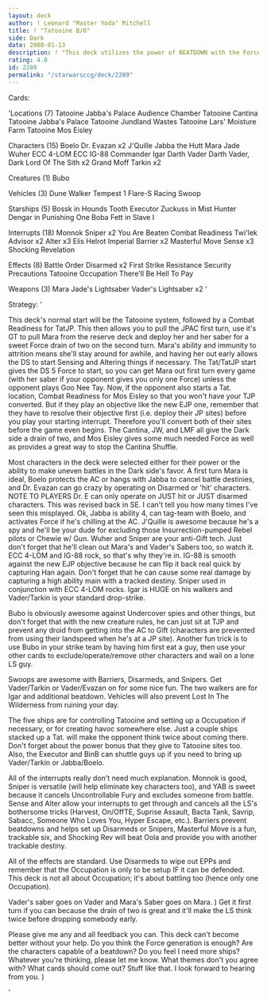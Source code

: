 ```yaml
---
layout: deck
author: ! Leonard "Master Yoda" Mitchell
title: ! "Tatooine B/O"
side: Dark
date: 2000-01-13
description: ! "This deck utilizes the power of BEATDOWN with the Force loss from OCCUPATION.  A first turn Mara Jade sets up Sense/Alter and allows Vader/Tarkin/Dr. Evazan to go on their merry way Disarming and removing LS characters one by one."
rating: 4.0
id: 2289
permalink: "/starwarsccg/deck/2289"
---
```

Cards: 

'Locations (7)
Tatooine
Jabba's Palace Audience Chamber
Tatooine Cantina
Tatooine Jabba's Palace
Tatooine Jundland Wastes
Tatooine Lars' Moisture Farm
Tatooine Mos Eisley

Characters (15)
Boelo
Dr. Evazan  x2
J'Quille
Jabba the Hutt
Mara Jade
Wuher
ECC 4-LOM
ECC IG-88
Commander Igar
Darth Vader
Darth Vader, Dark Lord Of The Sith  x2
Grand Moff Tarkin  x2

Creatures (1)
Bubo

Vehicles (3)
Dune Walker
Tempest 1
Flare-S Racing Swoop

Starships (5)
Bossk in Hounds Tooth
Executor
Zuckuss in Mist Hunter
Dengar in Punishing One
Boba Fett in Slave I

Interrupts (18)
Monnok
Sniper	x2
You Are Beaten
Combat Readiness
Twi'lek Advisor  x2
Alter  x3
Elis Helrot
Imperial Barrier  x2
Masterful Move
Sense  x3
Shocking Revelation

Effects (8)
Battle Order
Disarmed  x2
First Strike
Resistance
Security Precautions
Tatooine Occupation
There'll Be Hell To Pay

Weapons (3)
Mara Jade's Lightsaber
Vader's Lightsaber  x2
'

Strategy: '

This deck's normal start will be the Tatooine system, followed by a Combat Readiness for TatJP.	This then allows you to pull the JPAC first turn, use it's GT to pull Mara from the reserve deck and deploy her and her saber for a sweet Force drain of two on the second turn.  Mara's ability and immunity to attrition means she'll stay around for awhile, and having her out early allows the DS to start Sensing and Altering things if necessary.  The Tat/TatJP start gives the DS 5 Force to start, so you can get Mara out first turn every game (with her saber if your opponent gives you only one Force) unless the opponent plays Goo Nee Tay.  Now, if the opponent also starts a Tat. location, Combat Readiness for Mos Eisley so that you won't have your TJP converted.  But if they play an objective like the new EJP one, remember that they have to resolve their objective first (i.e. deploy their JP sites) before you play your starting interrupt.	Therefore you'll convert both of their sites before the game even begins.  The Cantina, JW, and LMF all give the Dark side a drain of two, and Mos Eisley gives some much needed Force as well as provides a great way to stop the Cantina Shuffle.

Most characters in the deck were selected either for their power or the ability to make uneven battles in the Dark side's favor.  A first turn Mara is ideal, Boelo protects the AC or hangs with Jabba to cancel battle destinies, and Dr. Evazan can go crazy by operating on Disarmed or 'hit' characters.  NOTE TO PLAYERS  Dr. E can only operate on JUST hit or JUST disarmed characters.  This was revised back in SE.  I can't tell you how many times I've seen this misplayed.	Ok, Jabba is ability 4, can tag-team with Boelo, and activates Force if he's chilling at the AC.  J'Quille is awesome because he's a spy and he'll be your dude for excluding those Insurrection-pumped Rebel pilots or Chewie w/ Gun.  Wuher and Sniper are your anti-Gift tech.  Just don't forget that he'll clean out Mara's and Vader's Sabers too, so watch it.  ECC 4-LOM and IG-88 rock, so that's why they're in.  IG-88 is smooth against the new EJP objective because he can flip it back real quick by capturing Han again.  Don't forget that he can cause some real damage by capturing a high ability main with a tracked destiny.  Sniper used in conjunction with ECC 4-LOM rocks.  Igar is HUGE on his walkers and Vader/Tarkin is your standard drop-strike.

Bubo is obviously awesome against Undercover spies and other things, but don't forget that with the new creature rules, he can just sit at TJP and prevent any droid from getting into the AC to Gift (characters are prevented from using their landspeed when he's at a JP site).	Another fun trick is to use Bubo in your strike team by having him first eat a guy, then use your other cards to exclude/operate/remove other characters and wail on a lone LS guy.

Swoops are awesome with Barriers, Disarmeds, and Snipers.  Get Vader/Tarkin or Vader/Evazan on for some nice fun.  The two walkers are for Igar and additional beatdown.  Vehicles will also prevent Lost In The Wilderness from ruining your day.

The five ships are for controlling Tatooine and setting up a Occupation if necessary, or for creating havoc somewhere else.  Just a couple ships stacked up a Tat. will make the opponent think twice about coming there.  Don't forget about the power bonus that they give to Tatooine sites too.  Also, the Executor and BinB can shuttle guys up if you need to bring up Vader/Tarkin or Jabba/Boelo.

All of the interrupts really don't need much explanation.  Monnok is good, Sniper is versatile (will help eliminate key characters too), and YAB is sweet because it cancels Uncontrollable Fury and excludes someone from battle.  Sense and Alter allow your interrupts to get through and cancels all the LS's bothersome tricks (Harvest, On/OffTE, Suprise Assault, Bacta Tank, Savrip, Sabacc, Someone Who Loves You, Hyper Escape, etc.).  Barriers prevent beatdowns and helps set up Disarmeds or Snipers, Masterful Move is a fun, trackable six, and Shocking Rev will beat Oola and provide you with another trackable destiny.

All of the effects are standard.  Use Disarmeds to wipe out EPPs and remember that the Occupation is only to be setup IF it can be defended.  This deck is not all about Occupation; it's about battling too (hence only one Occupation).

Vader's saber goes on Vader and Mara's Saber goes on Mara.  )  Get it first turn if you can because the drain of two is great and it'll make the LS think twice before dropping somebody early.

Please give me any and all feedback you can.  This deck can't become better without your help.  Do you think the Force generation is enough?  Are the characters capable of a beatdown?  Do you feel I need more ships?  Whatever you're thinking, please let me know.  What themes don't you agree with?  What cards should come out?  Stuff like that.  I look forward to hearing from you.  )

'
